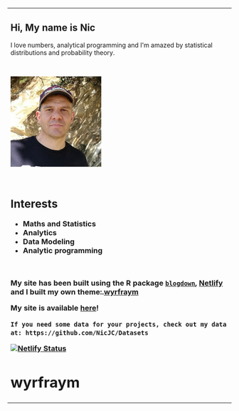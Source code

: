 <table>
<tr><td colspan="2">
	
<h2> Hi, My name is Nic</h2>	

<p>I love numbers, analytical programming and I'm amazed by statistical distributions and probability theory.</p>

<br>

<p><img src="avatar.jpg" alt="Nic Coxen" > </p>

</br>

<B><H3>		
<h2>Interests</h2>
<ul class="a">		
<li>Maths and Statistics</li>
<li>Analytics</li>		
<li>Data Modeling</li>
<li>Analytic programming</li>
</ul>
		
<br>

My site has been built using the R package [`blogdown`](https://bookdown.org/yihui/blogdown/), [Netlify](https://www.netlify.com/) and I built my own theme:.[wyrfraym](https://github.com/NicJC/MathStats)

<p>


My site is available [here](https://nicstats.netlify.app/)!
	
	If you need some data for your projects, check out my data at: https://github.com/NicJC/Datasets


[![Netlify Status](https://api.netlify.com/api/v1/badges/ac307b97-6e4b-46ca-af7e-d8cd613aac18/deploy-status)](https://app.netlify.com/sites/nicstats/deploys)



# wyrfraym

